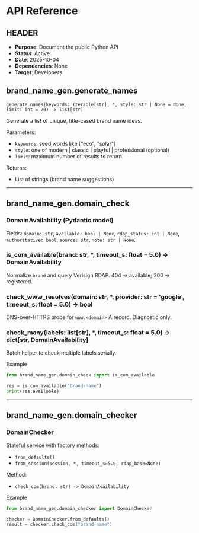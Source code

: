 # API Reference

## HEADER
- **Purpose**: Document the public Python API
- **Status**: Active
- **Date**: 2025-10-04
- **Dependencies**: None
- **Target**: Developers

## brand_name_gen.generate_names
```
generate_names(keywords: Iterable[str], *, style: str | None = None, limit: int = 20) -> list[str]
```

Generate a list of unique, title-cased brand name ideas.

Parameters:
- `keywords`: seed words like ["eco", "solar"]
- `style`: one of modern | classic | playful | professional (optional)
- `limit`: maximum number of results to return

Returns:
- List of strings (brand name suggestions)

---

## brand_name_gen.domain_check

### DomainAvailability (Pydantic model)
Fields: `domain: str`, `available: bool | None`, `rdap_status: int | None`, `authoritative: bool`, `source: str`, `note: str | None`.

### is_com_available(brand: str, *, timeout_s: float = 5.0) -> DomainAvailability
Normalize `brand` and query Verisign RDAP. 404 => available; 200 => registered.

### check_www_resolves(domain: str, *, provider: str = 'google', timeout_s: float = 5.0) -> bool
DNS-over-HTTPS probe for `www.<domain>` A record. Diagnostic only.

### check_many(labels: list[str], *, timeout_s: float = 5.0) -> dict[str, DomainAvailability]
Batch helper to check multiple labels serially.

Example
```python
from brand_name_gen.domain_check import is_com_available

res = is_com_available("brand-name")
print(res.available)
```

---

## brand_name_gen.domain_checker

### DomainChecker
Stateful service with factory methods:
- `from_defaults()`
- `from_session(session, *, timeout_s=5.0, rdap_base=None)`

Method:
- `check_com(brand: str) -> DomainAvailability`

Example
```python
from brand_name_gen.domain_checker import DomainChecker

checker = DomainChecker.from_defaults()
result = checker.check_com("brand-name")
```

